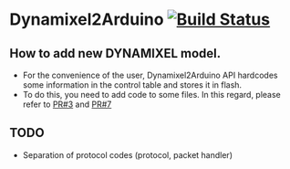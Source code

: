 # Dynamixel2Arduino [![Build Status](https://travis-ci.org/ROBOTIS-GIT/Dynamixel2Arduino.svg?branch=master)](https://travis-ci.org/ROBOTIS-GIT/Dynamixel2Arduino/branches)

## How to add new DYNAMIXEL model.
 - For the convenience of the user, Dynamixel2Arduino API hardcodes some information in the control table and stores it in flash.
 - To do this, you need to add code to some files. In this regard, please refer to [PR#3](https://github.com/ROBOTIS-GIT/Dynamixel2Arduino/pull/3) and [PR#7](https://github.com/ROBOTIS-GIT/Dynamixel2Arduino/pull/7)


## TODO
 - Separation of protocol codes (protocol, packet handler)
